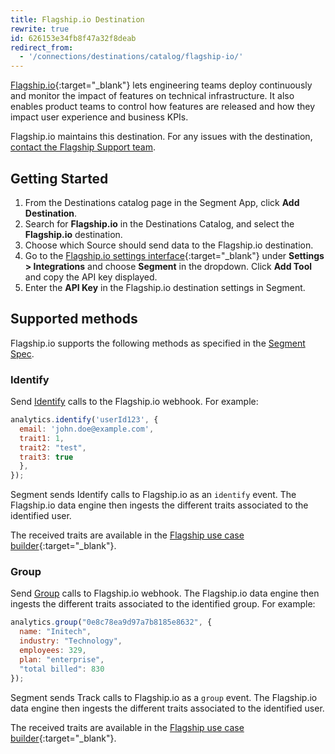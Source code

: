 ```yaml
---
title: Flagship.io Destination
rewrite: true
id: 626153e34fb8f47a32f8deab
redirect_from:
  - '/connections/destinations/catalog/flagship-io/'
---
```


[Flagship.io](https://www.Flagship.io/?utm_source=segmentio&utm_medium=docs&utm_campaign=partners){:target="_blank"} lets engineering teams deploy continuously and monitor the impact of features on technical infrastructure. It also enables product teams to control how features are released and how they impact user experience and business KPIs.

Flagship.io maintains this destination. For any issues with the destination, [contact the Flagship Support team](mailto:support@flagship.io).

## Getting Started

 

1. From the Destinations catalog page in the Segment App, click **Add Destination**.
2. Search for **Flagship.io** in the Destinations Catalog, and select the **Flagship.io** destination.
3. Choose which Source should send data to the Flagship.io destination.
4. Go to the [Flagship.io settings interface](https://app.flagship.io/env/c92t23fode700aontbvg/settings/integrations){:target="_blank"} under **Settings > Integrations** and choose **Segment** in the dropdown. Click **Add Tool** and copy the API key displayed.
5. Enter the **API Key** in the Flagship.io destination settings in Segment.

## Supported methods

Flagship.io supports the following methods as specified in the [Segment Spec](/docs/connections/spec).

### Identify

Send [Identify](/docs/connections/spec/identify) calls to the Flagship.io webhook. For example:

```js
analytics.identify('userId123', {
  email: 'john.doe@example.com',
  trait1: 1,
  trait2: "test",
  trait3: true
  },    
});
```

Segment sends Identify calls to Flagship.io as an `identify` event. The Flagship.io data engine then ingests the different traits associated to the identified user.

The received traits are available in the [Flagship use case builder](https://docs.developers.flagship.io/docs/getting-started-with-flagship#4-create-your-first-campaign-on-the-platform){:target="_blank"}.


### Group

Send [Group](/docs/connections/spec/group) calls to Flagship.io webhook. The Flagship.io data engine then ingests the different traits associated to the identified group. For example:

```js
analytics.group("0e8c78ea9d97a7b8185e8632", {
  name: "Initech",
  industry: "Technology",
  employees: 329,
  plan: "enterprise",
  "total billed": 830
});
```

Segment sends Track calls to Flagship.io as a `group` event. The Flagship.io data engine then ingests the different traits associated to the identified user.

The received traits are available in the [Flagship use case builder](https://docs.developers.flagship.io/docs/getting-started-with-flagship#4-create-your-first-campaign-on-the-platform){:target="_blank"}.
